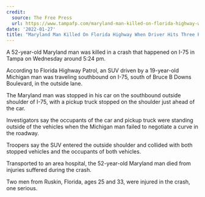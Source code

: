 ```yaml
---
credit:
  source: The Free Press
  url: https://www.tampafp.com/maryland-man-killed-on-florida-highway-when-driver-hits-three-people-on-the-road-shoulder/
date: '2022-01-27'
title: "Maryland Man Killed On Florida Highway When Driver Hits Three People On The Road Shoulder"
---
```

A 52-year-old Maryland man was killed in a crash that happened on I-75 in Tampa on Wednesday around 5:24 pm.

According to Florida Highway Patrol, an SUV driven by a 19-year-old Michigan man was traveling southbound on I-75, south of Bruce B Downs Boulevard, in the outside lane. 

The Maryland man was stopped in his car on the southbound outside shoulder of I-75, with a pickup truck stopped on the shoulder just ahead of the car. 

Investigators say the occupants of the car and pickup truck were standing outside of the vehicles when the Michigan man failed to negotiate a curve in the roadway. 

Troopers say the SUV entered the outside shoulder and collided with both stopped vehicles and the occupants of both vehicles. 

Transported to an area hospital, the 52-year-old Maryland man died from injuries suffered during the crash. 

Two men from Ruskin, Florida, ages 25 and 33, were injured in the crash, one serious.

